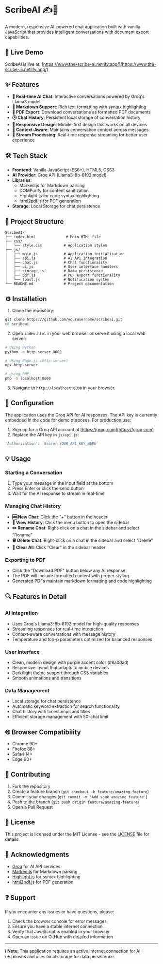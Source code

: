 # ScribeAI ✍️🤖

A modern, responsive AI-powered chat application built with vanilla JavaScript that provides intelligent conversations with document export capabilities.

## 🚀 Live Demo  
ScribeAI is live at: [https://www.the-scribe-ai.netlify.app/](https://www.the-scribe-ai.netlify.app/)

## ✨ Features

- **💬 Real-time AI Chat**: Interactive conversations powered by Groq's Llama3 model
- **📝 Markdown Support**: Rich text formatting with syntax highlighting
- **📄 PDF Export**: Download conversations as formatted PDF documents
- **🕒 Chat History**: Persistent local storage of conversation history
- **📱 Responsive Design**: Mobile-first design that works on all devices
- **🧠 Context-Aware**: Maintains conversation context across messages
- **🌊 Stream Processing**: Real-time response streaming for better user experience

## 🛠️ Tech Stack

- **Frontend**: Vanilla JavaScript (ES6+), HTML5, CSS3
- **AI Provider**: Groq API (Llama3-8b-8192 model)
- **Libraries**:
  - Marked.js for Markdown parsing
  - DOMPurify for content sanitization
  - Highlight.js for code syntax highlighting
  - html2pdf.js for PDF generation
- **Storage**: Local Storage for chat persistence

## 📂 Project Structure

```
ScribeAI/
├── index.html              # Main HTML file
├── css/
│   └── style.css          # Application styles
├── js/
│   ├── main.js            # Application initialization
│   ├── api.js             # AI API integration
│   ├── chat.js            # Chat functionality
│   ├── ui.js              # User interface handlers
│   ├── storage.js         # Data persistence
│   ├── pdf.js             # PDF export functionality
│   └── toast.js           # Notification system
└── README.md              # Project documentation
```

## ⚙️ Installation

1. Clone the repository:
```bash
git clone https://github.com/yourusername/scribeai.git
cd scribeai
```

2. Open `index.html` in your web browser or serve it using a local web server:
```bash
# Using Python
python -m http.server 8000

# Using Node.js (http-server)
npx http-server

# Using PHP
php -S localhost:8000
```

3. Navigate to `http://localhost:8000` in your browser.

## 🔧 Configuration

The application uses the Groq API for AI responses. The API key is currently embedded in the code for demo purposes. For production use:

1. Sign up for a Groq API account at [https://groq.com](https://groq.com)
2. Replace the API key in `js/api.js`:
```javascript
'Authorization': `Bearer YOUR_API_KEY_HERE`
```

## 💡 Usage

### Starting a Conversation
1. Type your message in the input field at the bottom
2. Press Enter or click the send button
3. Wait for the AI response to stream in real-time

### Managing Chat History
- **🆕 New Chat**: Click the "+" button in the header
- **📜 View History**: Click the menu button to open the sidebar
- **✏️ Rename Chat**: Right-click on a chat in the sidebar and select "Rename"
- **🗑️ Delete Chat**: Right-click on a chat in the sidebar and select "Delete"
- **🧹 Clear All**: Click "Clear" in the sidebar header

### Exporting to PDF
- Click the "Download PDF" button below any AI response
- The PDF will include formatted content with proper styling
- Generated PDFs maintain markdown formatting and code highlighting

## 🔍 Features in Detail

### AI Integration
- Uses Groq's Llama3-8b-8192 model for high-quality responses
- Streaming responses for real-time interaction
- Context-aware conversations with message history
- Temperature and top-p parameters optimized for balanced responses

### User Interface
- Clean, modern design with purple accent color (#6a0dad)
- Responsive layout that adapts to mobile devices
- Dark/light theme support through CSS variables
- Smooth animations and transitions

### Data Management
- Local storage for chat persistence
- Automatic keyword extraction for search functionality
- Chat history with timestamps and titles
- Efficient storage management with 50-chat limit

## 🌐 Browser Compatibility

- Chrome 90+
- Firefox 88+
- Safari 14+
- Edge 90+

## 🤝 Contributing

1. Fork the repository
2. Create a feature branch (`git checkout -b feature/amazing-feature`)
3. Commit your changes (`git commit -m 'Add some amazing feature'`)
4. Push to the branch (`git push origin feature/amazing-feature`)
5. Open a Pull Request

## 📜 License

This project is licensed under the MIT License - see the [LICENSE](LICENSE) file for details.

## 🙏 Acknowledgments

- [Groq](https://groq.com) for AI API services
- [Marked.js](https://marked.js.org/) for Markdown parsing
- [Highlight.js](https://highlightjs.org/) for syntax highlighting
- [html2pdf.js](https://ekoopmans.github.io/html2pdf.js/) for PDF generation

## ❓ Support

If you encounter any issues or have questions, please:
1. Check the browser console for error messages
2. Ensure you have a stable internet connection
3. Verify that JavaScript is enabled in your browser
4. Open an issue on GitHub with detailed information

---

**ℹ️ Note**: This application requires an active internet connection for AI responses and uses local storage for data persistence.
